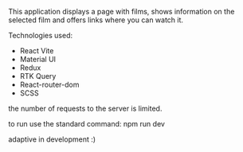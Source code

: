 This application displays a page with films, shows information on the selected film and offers links where you can watch it.

Technologies used:

- React Vite
- Material UI
- Redux
- RTK Query
- React-router-dom
- SCSS

the number of requests to the server is limited.

to run use the standard command: npm run dev

adaptive in development :)